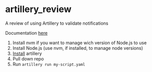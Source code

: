 # artillery_review
A review of using Artillery to validate notifications 

Documentation [here](https://www.artillery.io/docs/get-started/get-artillery)

1. Install nvm if you want to manage wich version of Node.js to use
2. Install Node.js (use nvm, if installed, to manage node versions)
3. [Install](https://www.artillery.io/docs/get-started/get-artillery) artillery
4. Pull down repo
5. Run `artillery run my-script.yaml`
